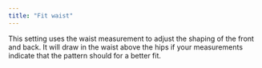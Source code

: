 ```yaml
---
title: "Fit waist"
---
```


This setting uses the waist measurement to adjust the shaping of the front and back. It will draw in the waist above the hips if your measurements indicate that the pattern should for a better fit.